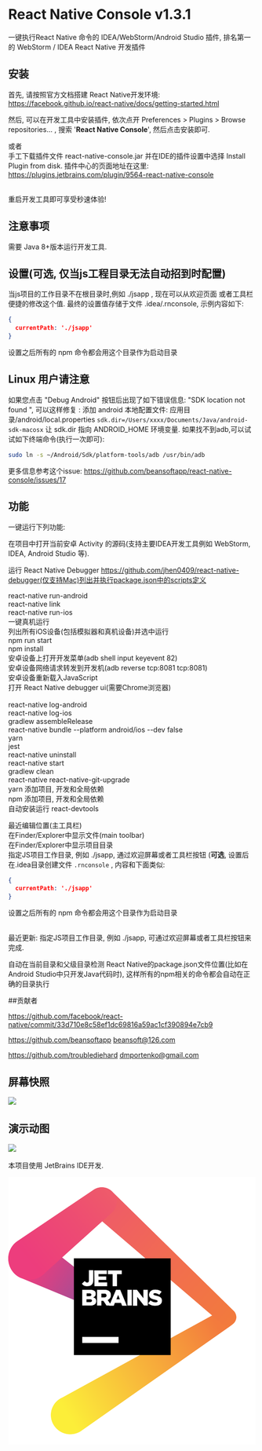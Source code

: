 # React Native Console v1.3.1
一键执行React Native 命令的 IDEA/WebStorm/Android Studio 插件, 排名第一的 WebStorm / IDEA  React Native 开发插件

## 安装
首先, 请按照官方文档搭建 React Native开发环境:
https://facebook.github.io/react-native/docs/getting-started.html

然后, 可以在开发工具中安装插件, 依次点开  Preferences > Plugins > Browse repositories... , 搜索  '**React Native Console**', 然后点击安装即可.<br/>

或者<br/>手工下载插件文件 react-native-console.jar 并在IDE的插件设置中选择 Install Plugin from disk. 插件中心的页面地址在这里: https://plugins.jetbrains.com/plugin/9564-react-native-console<br/><br/>

重启开发工具即可享受秒速体验!


## 注意事项
需要 Java 8+版本运行开发工具.<br/>

## 设置(可选, 仅当js工程目录无法自动招到时配置)
当js项目的工作目录不在根目录时,例如 ./jsapp , 现在可以从欢迎页面 或者工具栏便捷的修改这个值. 最终的设置值存储于文件 .idea/.rnconsole, 示例内容如下:

```json
{
  currentPath: './jsapp'
}
```

设置之后所有的 npm 命令都会用这个目录作为启动目录<br>

## Linux 用户请注意

如果您点击 "Debug Android" 按钮后出现了如下错误信息: 
 "SDK location not found ", 可以这样修复 :
添加 android 本地配置文件:
应用目录/android/local.properties
`sdk.dir=/Users/xxxx/Documents/Java/android-sdk-macosx`
让 sdk.dir 指向 ANDROID_HOME 环境变量. 
如果找不到adb,可以试试如下终端命令(执行一次即可):

```sh
sudo ln -s ~/Android/Sdk/platform-tools/adb /usr/bin/adb
```

更多信息参考这个issue:
https://github.com/beansoftapp/react-native-console/issues/17

## 功能



一键运行下列功能:<br/>

 在项目中打开当前安卓 Activity 的源码(支持主要IDEA开发工具例如 WebStorm, IDEA, Android Studio 等).

运行 React Native Debugger https://github.com/jhen0409/react-native-debugger(仅支持Mac)列出并执行package.json中的scripts定义<br>

react-native run-android<br/>
react-native link<br/>
react-native run-ios<br/>
一键真机运行<br/>
列出所有iOS设备(包括模拟器和真机设备)并选中运行<br/>
npm run start<br/>
npm install<br/>
安卓设备上打开开发菜单(adb shell input keyevent 82)<br/>
安卓设备网络请求转发到开发机(adb reverse tcp:8081 tcp:8081)<br/>
安卓设备重新载入JavaScript<br/>
打开 React Native debugger ui(需要Chrome浏览器)<br/><br/>
react-native log-android<br/>
react-native log-ios<br/>
gradlew assembleRelease<br/>
react-native bundle --platform android/ios --dev false<br/>
yarn<br/>
jest<br/>
react-native uninstall<br/>
react-native start<br/>
gradlew clean<br/>
react-native react-native-git-upgrade<br/>
yarn 添加项目, 开发和全局依赖<br/>
npm 添加项目, 开发和全局依赖<br/>
自动安装运行 react-devtools<br/>

最近编辑位置(主工具栏)<br/>
在Finder/Explorer中显示文件(main toolbar)<br/>
在Finder/Explorer中显示项目目录<br/>
指定JS项目工作目录, 例如 ./jsapp, 通过欢迎屏幕或者工具栏按钮 (**可选**, 设置后在.idea目录创建文件 `.rnconsole` , 内容和下面类似:

```json
{
  currentPath: './jsapp'
}
```

设置之后所有的 npm 命令都会用这个目录作为启动目录<br/>
<br/>

最近更新: 指定JS项目工作目录, 例如 ./jsapp, 可通过欢迎屏幕或者工具栏按钮来完成.<br/>

自动在当前目录和父级目录检测 React Native的package.json文件位置(比如在Android Studio中只开发Java代码时), 这样所有的npm相关的命令都会自动在正确的目录执行<br/>



##贡献者

https://github.com/facebook/react-native/commit/33d710e8c58ef1dc69816a59ac1cf390894e7cb9


https://github.com/beansoftapp beansoft@126.com

https://github.com/troublediehard dmportenko@gmail.com

## 屏幕快照

![](https://plugins.jetbrains.com/files/9564/screenshot_17784.png)

## 演示动图
![](https://raw.githubusercontent.com/beansoftapp/react-native-console/master/screenshot/rnconsole.gif)

本项目使用 JetBrains IDE开发.

[![jetbrains](jetbrains.png)](https://www.jetbrains.com/?from=ReactNativeConsole)